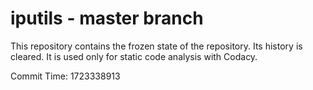 # iputils - master branch

This repository contains the frozen state of the repository.
Its history is cleared. It is used only for static code
analysis with Codacy.

Commit Time: 1723338913